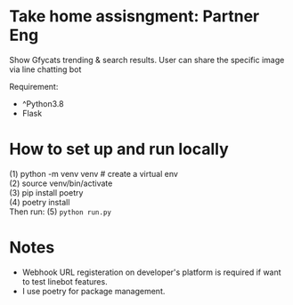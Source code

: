 # Take home assisngment: Partner Eng

Show Gfycats trending & search results. 
User can share the specific image via line chatting bot

Requirement:
- ^Python3.8
- Flask

# How to set up and run locally
(1) python -m venv venv # create a virtual env  
(2) source venv/bin/activate  
(3) pip install poetry  
(4) poetry install  
Then run:
(5) `python run.py`  

# Notes
- Webhook URL registeration on developer's platform is required if want to test linebot features.
- I use poetry for package management.
